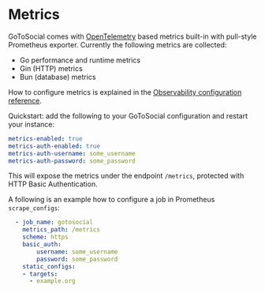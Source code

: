 # Metrics

GoToSocial comes with [OpenTelemetry][otel] based metrics built-in with pull-style Prometheus exporter. Currently the following metrics are collected:

* Go performance and runtime metrics
* Gin (HTTP) metrics
* Bun (database) metrics

How to configure metrics is explained in the [Observability configuration reference][obs].

Quickstart: add the following to your GoToSocial configuration and restart your instance:

```yaml
metrics-enabled: true
metrics-auth-enabled: true
metrics-auth-username: some_username
metrics-auth-password: some_password
```

This will expose the metrics under the endpoint `/metrics`, protected with HTTP Basic Authentication.

A following is an example how to configure a job in Prometheus `scrape_configs`:

```yaml
  - job_name: gotosocial
    metrics_path: /metrics
    scheme: https
    basic_auth:
        username: some_username
        password: some_password
    static_configs:
    - targets:
      - example.org
```

[otel]: https://opentelemetry.io/
[obs]: ../configuration/observability.md